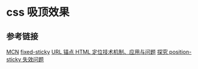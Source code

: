 # css 吸顶效果

## 参考链接

[MCN](https://developer.mozilla.org/zh-CN/docs/Web/CSS/position)
[fixed-sticky](https://github.com/filamentgroup/fixed-sticky)
[URL 锚点 HTML 定位技术机制、应用与问题](https://www.zhangxinxu.com/wordpress/2013/08/url-anchor-html-%E9%94%9A%E7%82%B9%E5%AE%9A%E4%BD%8D%E6%9C%BA%E5%88%B6-%E5%BA%94%E7%94%A8-%E9%97%AE%E9%A2%98/#one)
[探究 position-sticky 失效问题](https://www.cnblogs.com/coco1s/p/14180476.html)
